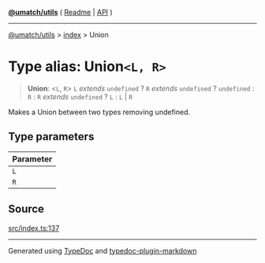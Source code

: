 [**@umatch/utils**](../../README.md) ( [Readme](../../README.md) \| [API](../../API.md) )

---

[@umatch/utils](../../API.md) > [index](../README.md) > Union

# Type alias: Union`<L, R>`

> **Union**: \<`L`, `R`\> `L` _extends_ `undefined` ? `R` _extends_ `undefined` ? `undefined` : `R` : `R` _extends_ `undefined` ? `L` : `L` \| `R`

Makes a Union between two types removing undefined.

## Type parameters

| Parameter |
| :-------- |
| `L`       |
| `R`       |

## Source

[src/index.ts:137](https://github.com/umatch-oficial/utils/blob/fe3e40a/src/index.ts#L137)

---

Generated using [TypeDoc](https://typedoc.org/) and [typedoc-plugin-markdown](https://www.npmjs.com/package/typedoc-plugin-markdown)
